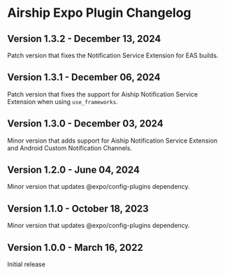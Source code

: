 # Airship Expo Plugin Changelog

## Version 1.3.2 - December 13, 2024
Patch version that fixes the Notification Service Extension for EAS builds.

## Version 1.3.1 - December 06, 2024
Patch version that fixes the support for Aiship Notification Service Extension when using `use_frameworks`.

## Version 1.3.0 - December 03, 2024
Minor version that adds support for Aiship Notification Service Extension and Android Custom Notification Channels.

## Version 1.2.0 - June 04, 2024
Minor version that updates @expo/config-plugins dependency.

## Version 1.1.0 - October 18, 2023
Minor version that updates @expo/config-plugins dependency.

## Version 1.0.0 - March 16, 2022
Initial release

